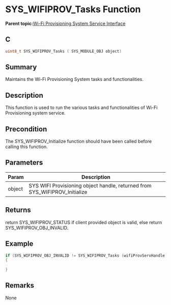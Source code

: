 # SYS\_WIFIPROV\_Tasks Function

**Parent topic:**[Wi-Fi Provisioning System Service Interface](GUID-EC779F2A-1DDD-4F5A-A648-47DE4498A25F.md)

## C

```c
uint8_t SYS_WIFIPROV_Tasks ( SYS_MODULE_OBJ object)
```

## Summary

Maintains the Wi-Fi Provisioning System tasks and functionalities.

## Description

This function is used to run the various tasks and functionalities of Wi-Fi Provisioning system service.

## Precondition

The SYS\_WIFIPROV\_Initialize function should have been called before calling this function.

## Parameters

|Param|Description|
|-----|-----------|
|object|SYS WIFI Provisioning object handle, returned from SYS\_WIFIPROV\_Initialize|

## Returns

return SYS\_WIFIPROV\_STATUS if client provided object is valid, else return SYS\_WIFIPROV\_OBJ\_INVALID.

## Example

```c
if (SYS_WIFIPROV_OBJ_INVALID != SYS_WIFIPROV_Tasks (wifiProvServHandle))
{
    
}
```

## Remarks

None

